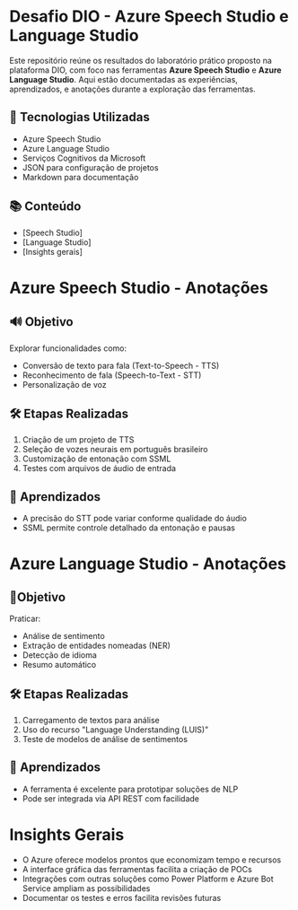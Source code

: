# Desafio DIO - Azure Speech Studio e Language Studio

Este repositório reúne os resultados do laboratório prático proposto na plataforma DIO, com foco nas ferramentas **Azure Speech Studio** e **Azure Language Studio**. Aqui estão documentadas as experiências, aprendizados, e anotações durante a exploração das ferramentas.

## 🔧 Tecnologias Utilizadas
- Azure Speech Studio
- Azure Language Studio
- Serviços Cognitivos da Microsoft
- JSON para configuração de projetos
- Markdown para documentação

## 📚 Conteúdo
- [Speech Studio]
- [Language Studio]
- [Insights gerais]

# Azure Speech Studio - Anotações

## 🔊 Objetivo
Explorar funcionalidades como:
- Conversão de texto para fala (Text-to-Speech - TTS)
- Reconhecimento de fala (Speech-to-Text - STT)
- Personalização de voz

## 🛠️ Etapas Realizadas
1. Criação de um projeto de TTS
2. Seleção de vozes neurais em português brasileiro
3. Customização de entonação com SSML
4. Testes com arquivos de áudio de entrada

## 📌 Aprendizados
- A precisão do STT pode variar conforme qualidade do áudio
- SSML permite controle detalhado da entonação e pausas

# Azure Language Studio - Anotações

## 📍Objetivo
Praticar:
- Análise de sentimento
- Extração de entidades nomeadas (NER)
- Detecção de idioma
- Resumo automático

## 🛠️ Etapas Realizadas
1. Carregamento de textos para análise
2. Uso do recurso "Language Understanding (LUIS)"
3. Teste de modelos de análise de sentimentos

## 📌 Aprendizados
- A ferramenta é excelente para prototipar soluções de NLP
- Pode ser integrada via API REST com facilidade
# Insights Gerais

- O Azure oferece modelos prontos que economizam tempo e recursos
- A interface gráfica das ferramentas facilita a criação de POCs
- Integrações com outras soluções como Power Platform e Azure Bot Service ampliam as possibilidades
- Documentar os testes e erros facilita revisões futuras


